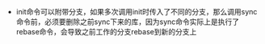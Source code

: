 * init命令可以附带分支，如果多次调用init时传入了不同的分支，那么调用sync命令前，必须要删除之前sync下来的库，因为sync命令实际上是执行了rebase命令，会导致之前工作的分支rebase到新的分支上